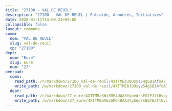 ```yaml
---
title: "27100 - VAL DE REUIL"
description: "27100 - VAL DE REUIL | Entraide, Annonces, Initiatives"
date: 2020-01-11T14:09:21+09:00
collapsible: false
layout: commune
comm:
  nom: "VAL DE REUIL"
  slug: val-de-reuil
  cp: "27100"
dept:
  nom: "Eure"
  slug: eure
  num: "27"
peerpad:
  comm:
    read_path: /r/markdown/27100_val-de-reuil/4XTTMEbJQUsyz54gSB1AfoA7TejvUj9dienahB51F6VezaDhe
    write_path: /w/markdown/27100_val-de-reuil/4XTTMEbJQUsyz54gSB1AfoA7TejvUj9dienahB51F6VezaDhe-K3TgTwhsHkbbrBYspZDHCHcHdv1h6pxrbL2nb7ecYcTFDgiUPpfWRqoW1PJXRmVpUZkxKDNPEWykqBDh6f3JozHqUqPB8g8uS6cA5xv21LpbvafJ7NgAxP8ZoUyXRyyF89xYGbQQ
  dept:
    read_path: /r/markdown/27_eure/4XTTMBaX6xSM64UAX3YybedrsEGYEJtt6vopdQsPEFtGijgwg
    write_path: /w/markdown/27_eure/4XTTMBaX6xSM64UAX3YybedrsEGYEJtt6vopdQsPEFtGijgwg-K3TgUmjy61Gu7ZFzjoVmiacXP2Rc4pq6sxVCYUX3mFQZWQw9yCKsEoAMagtuW4jJTYhK96DsWW4cPmZLagvQNZ34BscGcu4btrtJibt18c1mpqofaWe6Q3RartDiuMTjY7NrsH4r
---
```


